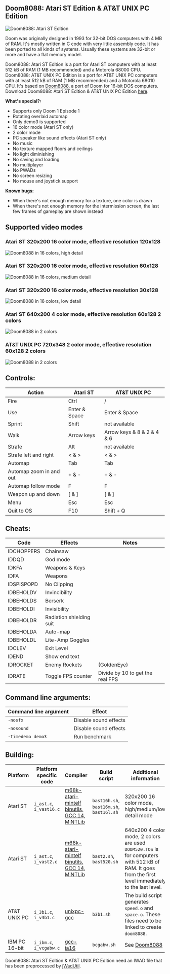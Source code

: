 ## Doom8088: Atari ST Edition & AT&T UNIX PC Edition
![Doom8088: Atari ST Edition](readme_imgs/doomstch.png?raw=true)

Doom was originally designed in 1993 for 32-bit DOS computers with 4 MB of RAM.
It's mostly written in C code with very little assembly code.
It has been ported to all kinds of systems.
Usually these systems are 32-bit or more and have a flat memory model.

Doom8088: Atari ST Edition     is a port for Atari ST     computers with at least 512 kB of RAM (1 MB recommended) and a Motorola 68000 CPU.
Doom8088: AT&T UNIX PC Edition is a port for AT&T UNIX PC computers with at least 512 kB of RAM (1 MB recommended) and a Motorola 68010 CPU.
It's based on [Doom8088](https://github.com/FrenkelS/Doom8088), a port of Doom for 16-bit DOS computers.
Download Doom8088: Atari ST Edition & AT&T UNIX PC Edition [here](https://github.com/FrenkelS/Doom8088ST/releases).

**What's special?:**
 - Supports only Doom 1 Episode 1
 - Rotating overlaid automap
 - Only demo3 is supported
 - 16 color mode (Atari ST only)
 -  2 color mode
 - PC speaker like sound effects (Atari ST only)
 - No music
 - No texture mapped floors and ceilings
 - No light diminishing
 - No saving and loading
 - No multiplayer
 - No PWADs
 - No screen resizing
 - No mouse and joystick support

**Known bugs:**
 - When there's not enough memory for a texture, one color is drawn
 - When there's not enough memory for the intermission screen, the last few frames of gameplay are shown instead

## Supported video modes

### Atari ST 320x200 16 color mode, effective resolution 120x128
![Doom8088 in 16 colors, high detail](readme_imgs/doomstch.png?raw=true)

### Atari ST 320x200 16 color mode, effective resolution  60x128
![Doom8088 in 16 colors, medium detail](readme_imgs/doomstcm.png?raw=true)

### Atari ST 320x200 16 color mode, effective resolution  30x128
![Doom8088 in 16 colors, low detail](readme_imgs/doomstcl.png?raw=true)

### Atari ST 640x200  4 color mode, effective resolution  60x128 2 colors
![Doom8088 in 2 colors](readme_imgs/doomstbw.png?raw=true)

### AT&T UNIX PC 720x348  2 color mode, effective resolution  60x128 2 colors
![Doom8088 in 2 colors](readme_imgs/doom3b1.png?raw=true)

## Controls:
|Action                 |Atari ST     |AT&T UNIX PC              |
|-----------------------|-------------|--------------------------|
|Fire                   |Ctrl         |/                         |
|Use                    |Enter & Space|Enter & Space             |
|Sprint                 |Shift        |not available             |
|Walk                   |Arrow keys   |Arrow keys & 8 & 2 & 4 & 6|
|Strafe                 |Alt          |not available             |
|Strafe left and right  |< & >        |< & >                     |
|Automap                |Tab          |Tab                       |
|Automap zoom in and out|+ & -        |+ & -                     |
|Automap follow mode    |F            |F                         |
|Weapon up and down     |[ & ]        |[ & ]                     |
|Menu                   |Esc          |Esc                       |
|Quit to OS             |F10          |Shift + Q                 |

## Cheats:
|Code      |Effects                  |Notes                           |
|----------|-------------------------|--------------------------------|
|IDCHOPPERS|Chainsaw                 |                                |
|IDDQD     |God mode                 |                                |
|IDKFA     |Weapons & Keys           |                                |
|IDFA      |Weapons                  |                                |
|IDSPISPOPD|No Clipping              |                                |
|IDBEHOLDV |Invincibility            |                                |
|IDBEHOLDS |Berserk                  |                                |
|IDBEHOLDI |Invisibility             |                                |
|IDBEHOLDR |Radiation shielding suit |                                |
|IDBEHOLDA |Auto-map                 |                                |
|IDBEHOLDL |Lite-Amp Goggles         |                                |
|IDCLEV    |Exit Level               |                                |
|IDEND     |Show end text            |                                |
|IDROCKET  |Enemy Rockets            |(GoldenEye)                     |
|IDRATE    |Toggle FPS counter       |Divide by 10 to get the real FPS|

## Command line arguments:
|Command line argument|Effect               |
|---------------------|---------------------|
|`-nosfx`             |Disable sound effects|
|`-nosound`           |Disable sound effects|
|`-timedemo demo3`    |Run benchmark        |

## Building:
|Platform     |Platform specific code |Compiler                                                                      |Build script                            |Additional information                              |
|-------------|-----------------------|------------------------------------------------------------------------------|----------------------------------------|----------------------------------------------------|
|Atari ST     |`i_ast.c`, `i_vast16.c`|[m68k-atari-mintelf binutils, GCC 14, MiNTLib](https://tho-otto.de/crossmint.php)|`bast16h.sh`, `bast16m.sh`, `bast16l.sh`|320x200 16 color mode, high/medium/low detail mode  |
|Atari ST     |`i_ast.c`, `i_vast2.c` |[m68k-atari-mintelf binutils, GCC 14, MiNTLib](https://tho-otto.de/crossmint.php)|`bast2.sh`, `bast520.sh`                |640x200  4 color mode, 2 colors are used</br>`DOOM520.TOS` is for computers with 512 kB of RAM. It goes from the first level immediately to the last level.|
|AT&T UNIX PC |`i_3b1.c`, `i_v3b1.c`  |[unixpc-gcc](https://github.com/mikehaertel/unixpc-gcc)                       |`b3b1.sh`                               |The build script generates `speed.o` and `space.o`. These files need to be linked to create `doom8088`.|
|IBM PC 16-bit|`i_ibm.c`, `i_vcgabw.c`|[gcc-ia16](https://github.com/tkchia/gcc-ia16)                                |`bcgabw.sh`                             |See [Doom8088](https://github.com/FrenkelS/Doom8088)|

Doom8088: Atari ST Edition & AT&T UNIX PC Edition need an IWAD file that has been preprocessed by [jWadUtil](https://github.com/FrenkelS/jWadUtil).
